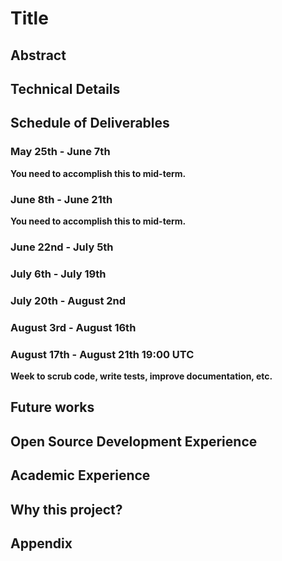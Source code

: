 # Title

## Abstract

## Technical Details

## Schedule of Deliverables

### May 25th -  June 7th

**You need to accomplish this to mid-term.**

### June 8th - June 21th

**You need to accomplish this to mid-term.**

### June 22nd - July 5th

### July 6th - July 19th

### July 20th - August 2nd

### August 3rd - August 16th

### August 17th - August 21th 19:00 UTC

**Week to scrub code, write tests, improve documentation, etc.**

## Future works

## Open Source Development Experience

## Academic Experience

## Why this project?

## Appendix
